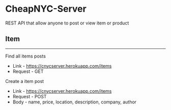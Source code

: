 # CheapNYC-Server

REST API that allow anyone to post or view item or product

## Item
---
Find all items posts
* Link - https://cnycserver.herokuapp.com/items
* Request - GET

Create a item post
* Link - https://cnycserver.herokuapp.com/items
* Request - POST
* Body - name, price, location, description, company, author